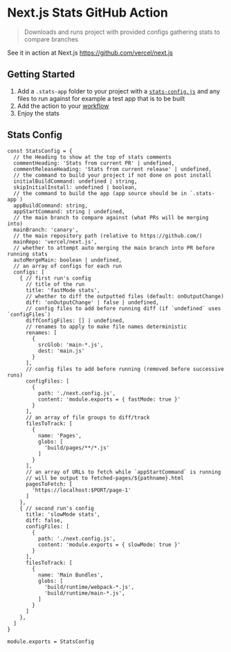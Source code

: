 # Next.js Stats GitHub Action

> Downloads and runs project with provided configs gathering stats to compare branches

See it in action at Next.js https://github.com/vercel/next.js

## Getting Started

1.  Add a `.stats-app` folder to your project with a [`stats-config.js`](#stats-config) and any files to run against for example a test app that is to be built
2.  Add the action to your [workflow](https://help.github.com/en/articles/configuring-a-workflow)
3.  Enjoy the stats

## Stats Config

    const StatsConfig = {
      // the Heading to show at the top of stats comments
      commentHeading: 'Stats from current PR' | undefined,
      commentReleaseHeading: 'Stats from current release' | undefined,
      // the command to build your project if not done on post install
      initialBuildCommand: undefined | string,
      skipInitialInstall: undefined | boolean,
      // the command to build the app (app source should be in `.stats-app`)
      appBuildCommand: string,
      appStartCommand: string | undefined,
      // the main branch to compare against (what PRs will be merging into)
      mainBranch: 'canary',
      // the main repository path (relative to https://github.com/)
      mainRepo: 'vercel/next.js',
      // whether to attempt auto merging the main branch into PR before running stats
      autoMergeMain: boolean | undefined,
      // an array of configs for each run
      configs: [
        { // first run's config
          // title of the run
          title: 'fastMode stats',
          // whether to diff the outputted files (default: onOutputChange)
          diff: 'onOutputChange' | false | undefined,
          // config files to add before running diff (if `undefined` uses `configFiles`)
          diffConfigFiles: [] | undefined,
          // renames to apply to make file names deterministic
          renames: [
            {
              srcGlob: 'main-*.js',
              dest: 'main.js'
            }
          ],
          // config files to add before running (removed before successive runs)
          configFiles: [
            {
              path: './next.config.js',
              content: 'module.exports = { fastMode: true }'
            }
          ],
          // an array of file groups to diff/track
          filesToTrack: [
            {
              name: 'Pages',
              globs: [
                'build/pages/**/*.js'
              ]
            }
          ],
          // an array of URLs to fetch while `appStartCommand` is running
          // will be output to fetched-pages/${pathname}.html
          pagesToFetch: [
            'https://localhost:$PORT/page-1'
          ]
        },
        { // second run's config
          title: 'slowMode stats',
          diff: false,
          configFiles: [
            {
              path: './next.config.js',
              content: 'module.exports = { slowMode: true }'
            }
          ],
          filesToTrack: [
            {
              name: 'Main Bundles',
              globs: [
                'build/runtime/webpack-*.js',
                'build/runtime/main-*.js',
              ]
            }
          ]
        },
      ]
    }

    module.exports = StatsConfig
